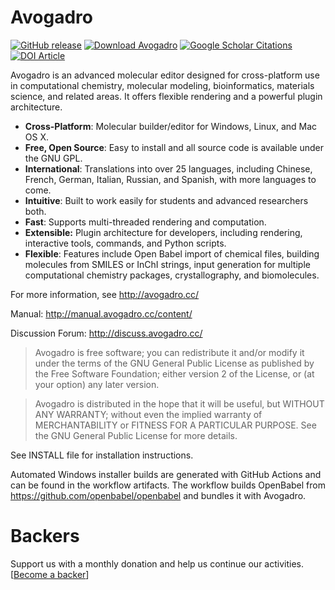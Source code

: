 # Avogadro

[![GitHub release](https://img.shields.io/github/release/cryos/avogadro.svg?maxAge=86400)](https://sourceforge.net/projects/avogadro/files/latest/download)
[![Download Avogadro](https://img.shields.io/sourceforge/dt/avogadro.svg?maxAge=86400)](https://sourceforge.net/projects/avogadro/files/latest/download)
[![Google Scholar Citations](https://avogadro.cc/citations.svg?maxAge=86400)](https://scholar.google.com/scholar?cites=618227831851025693&as_sdt=5,38&sciodt=0,38&hl=en)
[![DOI Article](https://img.shields.io/badge/DOI-10.1186/1758--2946--4--17-brightgreen.svg)](http://doi.org/10.1186/1758-2946-4-17)

Avogadro is an advanced molecular editor designed for cross-platform use
in computational chemistry, molecular modeling, bioinformatics, materials
science, and related areas. It offers flexible rendering and a powerful
plugin architecture.

* **Cross-Platform**: Molecular builder/editor for Windows, Linux, and Mac OS X.
* **Free, Open Source**: Easy to install and all source code is available under the GNU GPL.
* **International**: Translations into over 25 languages, including Chinese, French, German, Italian, Russian, and Spanish, with more languages to come.
* **Intuitive**: Built to work easily for students and advanced researchers both.
* **Fast**: Supports multi-threaded rendering and computation.
* **Extensible:** Plugin architecture for developers, including rendering, interactive tools, commands, and Python scripts.
* **Flexible**: Features include Open Babel import of chemical files, building molecules from SMILES or InChI strings, input generation for multiple computational chemistry packages, crystallography, and biomolecules.

For more information, see <http://avogadro.cc/>

Manual: <http://manual.avogadro.cc/content/>

Discussion Forum: <http://discuss.avogadro.cc/>

>Avogadro is free software; you can redistribute it and/or modify
it under the terms of the GNU General Public License as published by
the Free Software Foundation; either version 2 of the License, or
(at your option) any later version.

> Avogadro is distributed in the hope that it will be useful,
but WITHOUT ANY WARRANTY; without even the implied warranty of
MERCHANTABILITY or FITNESS FOR A PARTICULAR PURPOSE.  See the
GNU General Public License for more details.

See INSTALL file for installation instructions.

Automated Windows installer builds are generated with GitHub Actions and can be
found in the workflow artifacts. The workflow builds OpenBabel from
<https://github.com/openbabel/openbabel> and bundles it with Avogadro.

# Backers
Support us with a monthly donation and help us continue our activities. [[Become a backer](https://opencollective.com/avogadro#backer)]
